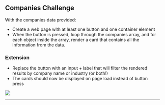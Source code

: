 ## Companies Challenge

With the companies data provided:

-   Create a web page with at least one button and one container element
-   When the button is pressed, loop through the companies array, and for each object inside the array, render a card that contains all the information from the data.

### Extension

-   Replace the button with an input + label that will filter the rendered results by company name or industry (or both!)
-   The cards should now be displayed on page load instead of button press

![](./assets/skyscrapers.jpg)

---
